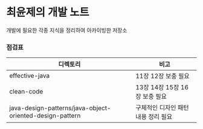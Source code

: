 # 최윤제의 개발 노트
개발에 필요한 각종 지식을 정리하여 아카이빙한 저장소

### 점검표

|디렉토리|비고|
|------|-------|
|effective-java|11장 12장 보충 필요|
|clean-code|13장 14장 15장 16장 보충 필요|
|java-design-patterns/java-object-oriented-design-pattern|구체적인 디자인 패턴 내용 정리 필요|
